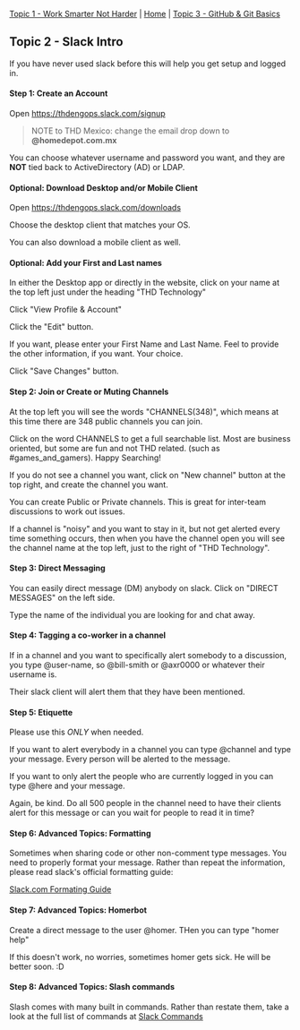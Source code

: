 

[Topic 1 - Work Smarter Not Harder](culture.md) | [Home](README.md) | [Topic 3 - GitHub & Git Basics](git.md)

## Topic 2 - Slack Intro

If you have never used slack before this will help you get setup and logged in.

#### Step 1: Create an Account

Open https://thdengops.slack.com/signup
> NOTE to THD Mexico: change the email drop down to **@homedepot.com.mx**

You can choose whatever username and password you want, and they are **NOT** tied back to ActiveDirectory (AD) or LDAP.


#### Optional: Download Desktop and/or Mobile Client

Open https://thdengops.slack.com/downloads

Choose the desktop client that matches your OS.

You can also download a mobile client as well.

#### Optional: Add your First and Last names

In either the Desktop app or directly in the website, click on your name at the top left just under the heading "THD Technology"

Click "View Profile & Account"

Click the "Edit" button.

If you want, please enter your First Name and Last Name. Feel to provide the other information, if you want. Your choice.

Click "Save Changes" button.


#### Step 2: Join or Create or Muting Channels

At the top left you will see the words "CHANNELS(348)", which means at this time there are 348 public channels you can join.

Click on the word CHANNELS to get a full searchable list. Most are business oriented, but some are fun and not THD related. (such as #games_and_gamers).  Happy Searching!

If you do not see a channel you want, click on "New channel" button at the top right, and create the channel you want.  

You can create Public or Private channels. This is great for inter-team discussions to work out issues.

If a channel is "noisy" and you want to stay in it, but not get alerted every time something occurs, then when you have the channel open you will see the channel name at the top left, just to the right of "THD Technology".


#### Step 3: Direct Messaging
You can easily direct message (DM) anybody on slack. Click on "DIRECT MESSAGES" on the left side.  

Type the name of the individual you are looking for and chat away.


#### Step 4: Tagging a co-worker in a channel
If in a channel and you want to specifically alert somebody to a discussion, you type @user-name, so @bill-smith or @axr0000 or whatever their username is.  

Their slack client will alert them that they have been mentioned.
#### Step 5: Etiquette

Please use this *ONLY* when needed.

If you want to alert everybody in a channel you can type @channel and type your message.  Every person will be alerted to the message.

If you want to only alert the people who are currently logged in you can type @here and your message.

Again, be kind.  Do all 500 people in the channel need to have their clients alert for this message or can you wait for people to read it in time?

#### Step 6: Advanced Topics: Formatting

Sometimes when sharing code or other non-comment type messages.  You need to properly format your message.  Rather than repeat the information, please read slack's official formatting guide:

[Slack.com Formating Guide](https://get.slack.help/hc/en-us/articles/202288908-Formatting-your-messages)

#### Step 7: Advanced Topics: Homerbot

Create a direct message to the user @homer. THen you can type "homer help"

If this doesn't work, no worries, sometimes homer gets sick.  He will be better soon. :D

#### Step 8: Advanced Topics: Slash commands

Slash comes with many built in commands.  Rather than restate them, take a look at the full list of commands at [Slack Commands](https://get.slack.help/hc/en-us/articles/201259356-Using-slash-commands)
